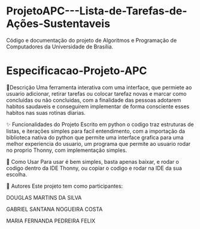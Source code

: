 # ProjetoAPC---Lista-de-Tarefas-de-Ações-Sustentaveis
Código e documentação do projeto de Algoritmos e Programação de Computadores da Universidade de Brasília.
# Especificacao-Projeto-APC
📖Descrição
Uma ferramenta interativa com uma interface, que permiete ao usuario adicionar, retirar tarefas ou colocar tarefaz novas e marcar como concluidas ou não concluidas, com a finalidade das pessoas adotarem habitos saudaveis e conseguirem implementar de forma consciente esses habitos nas suas rotinas diarias.

✨ Funcionalidades do Projeto
Escrito em python o codigo traz estruturas de listas, e iterações simples para facil entendimento, com a importação da biblioteca nativa do python que permite uma interface grafica para uma melhor experiencia do usuario, um programa que permite ao usuario rodar no proprio Thonny, com implementação simples.

🚀 Como Usar
Para usar é bem simples, basta apenas baixar, e rodar o codigo dentro da IDE Thonny, ou copiar o codigo e rodar na IDE da sua escolha.

👥 Autores
Este projeto tem como participantes:

DOUGLAS MARTINS DA SILVA

GABRIEL SANTANA NOGUEIRA COSTA

MARIA FERNANDA PEDREIRA FELIX 
